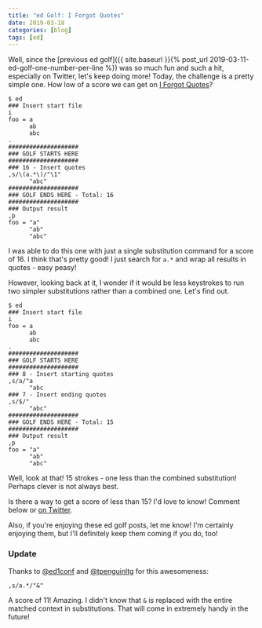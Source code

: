 ```yaml
---
title: "ed Golf: I Forgot Quotes"
date: 2019-03-18
categories: [blog]
tags: [ed]
---
```

Well, since the [previous ed golf]({{ site.baseurl }}{% post_url 2019-03-11-ed-golf-one-number-per-line %}) was so much fun and such a hit, especially on Twitter, let's keep doing more! Today, the challenge is a pretty simple one. How low of a score we can get on [I Forgot Quotes](http://www.vimgolf.com/challenges/5462e3f41198b80002512673)?

```
$ ed
### Insert start file
i
foo = a
      ab
      abc
.
####################
### GOLF STARTS HERE
####################
### 16 - Insert quotes
,s/\(a.*\)/"\1"
      "abc"
####################
### GOLF ENDS HERE - Total: 16
####################
### Output result
,p
foo = "a"
      "ab"
      "abc"
```
I was able to do this one with just a single substitution command for a score of 16. I think that's pretty good! I just search for `a.*` and wrap all results in quotes - easy peasy!

However, looking back at it, I wonder if it would be less keystrokes to run two simpler substitutions rather than a combined one. Let's find out.

```
$ ed
### Insert start file
i
foo = a
      ab
      abc
.
####################
### GOLF STARTS HERE
####################
### 8 - Insert starting quotes
,s/a/"a
      "abc
### 7 - Insert ending quotes
,s/$/"
      "abc"
####################
### GOLF ENDS HERE - Total: 15
####################
### Output result
,p
foo = "a"
      "ab"
      "abc"
```
Well, look at that! 15 strokes - one less than the combined substitution! Perhaps clever is not always best.

Is there a way to get a score of less than 15? I'd love to know! Comment below or [on Twitter](https://twitter.com/echosa).

Also, if you're enjoying these ed golf posts, let me know! I'm certainly enjoying them, but I'll definitely keep them coming if you do, too!

### Update

Thanks to [@ed1conf](https://twitter.com/ed1conf/status/1107839605368385536) and [@tpenguinltg](https://twitter.com/tpenguinltg/status/1107841838143234049) for this awesomeness:

```
,s/a.*/"&"
```

A score of 11! Amazing. I didn't know that `&` is replaced with the entire matched context in substitutions. That will come in extremely handy in the future!
